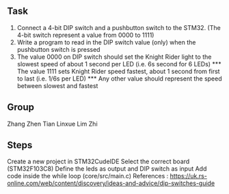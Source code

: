 Task
---------
1) Connect a 4-bit DIP switch and a pushbutton switch to the STM32. (The 4-bit switch represent a value from 0000 to 1111)
2) Write a program to read in the DIP switch value (only) when the pushbutton switch is pressed
3) The value 0000 on DIP switch should set the Knight Rider light to the slowest speed of about 1 second per LED (i.e. 6s second for 6 LEDs)
*** The value 1111  sets Knight Rider speed fastest, about 1 second from first to last (i.e. 1/6s per LED)
*** Any other value should represent the speed between slowest and fastest

Group
---------
Zhang Zhen
Tian Linxue
Lim Zhi

Steps
---------
Create a new project in STM32CudeIDE
Select the correct board (STM32F103C8)
Define the leds as output and DIP switch as input
Add code inside the while loop (core/src/main.c)
References : https://uk.rs-online.com/web/content/discovery/ideas-and-advice/dip-switches-guide
